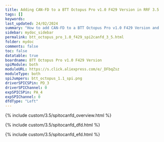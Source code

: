 ```yaml
---
title: Adding CAN-FD to a BTT Octopus Pro v1.0 F429 Version in RRF 3.5.0 Onwards
tags: []
keywords: 
last_updated: 24/02/2024
summary: "How to add CAN-FD to a BTT Octopus Pro v1.0 F429 Version and connect a CAN-FD Toolboard"
sidebar: mydoc_sidebar
permalink: btt_octopus_pro_1.0_f429_spi2canfd_3_5.html
folder: mydoc
comments: false
toc: false
datatable: true
boardname: BTT Octopus Pro v1.0 F429 Version
spiModule: both
moduleURL: https://s.click.aliexpress.com/e/_DFbqZsz
moduleType: both
spiJumpers: btt_octopus_1.1_spi.png
driverSPICSPin: PD_3
driverSPIChannel: 0
expSPICSPin: PA_4
expSPIChannel: 0
dfdType: "Left"
---
```


{% include custom/3.5/spitocanfd_overview.html %}

{% include custom/3.5/spitocanfd_dfd.html %}

{% include custom/3.5/spitocanfd_efd.html %}
